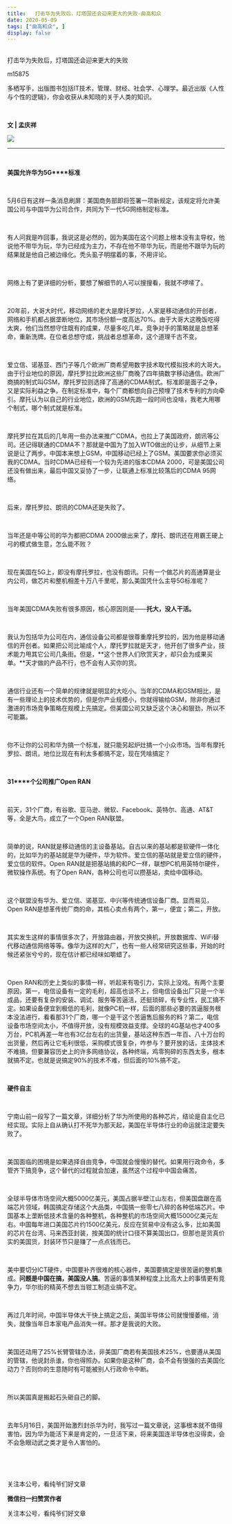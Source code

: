 ```yaml
---
title:   打击华为失败后，灯塔国还会迎来更大的失败-曲高和众
date: 2020-05-09
tags: ["曲高和众", ]
display: false
---
```



## 



打击华为失败后，灯塔国还会迎来更大的失败




m15875




多栖写手，出版图书包括IT技术，管理、财经、社会学、心理学。最近出版《人性与个性的逻辑》，你会收获从未知晓的关于人类的知识。


&nbsp;

**文 | 孟庆祥**

<img class="rich_pages" data-ratio="0.9212121212121213" data-s="300,640" src="https://mmbiz.qpic.cn/mmbiz/fxGMiaL5Zj1iakFH9Y0oiaU2eOsNKyNVUyribrXPhJaZJIR1ibFb6R0TibQN0QFibg4yBoVseCibI5QQFZ0Roj60fibgTUA/640?wx_fmt=jpeg" data-type="jpeg" data-w="330" style=""/>

****

&nbsp;

**美国允许华为5G****标准**

&nbsp;

5月6日有这样一条消息刷屏：美国商务部即将签署一项新规定，该规定将允许美国公司与中国华为公司合作，共同为下一代5G网络制定标准。

&nbsp;

有人问我是咋回事，我说这是必然的，因为美国在这个问题上根本没有主导权，他说他不带华为玩，华为已经成为主力，不存在他不带华为玩，而是他不跟华为玩的结果就是他自己被边缘化。秃头虱子明摆着的事，不用评论。

&nbsp;

网络上有了更详细的分析，要想了解细节的人可以搜搜看，我就不啰嗦了。

&nbsp;

20年前，大哥大时代，移动网络的老大是摩托罗拉，人家是移动通信的开创者，网络和手机都占据垄断地位，其市场份额一度高达70%。由于大哥大这晚饭吃得太爽，他们当然想守住既有的成果，尽量多吃几年。竞争对手的策略就是总想革命，重新洗牌。在位者总想守成，挑战者总想革命，这个道理千古不变。

&nbsp;

爱立信、诺基亚、西门子等几个欧洲厂商希望用数字技术取代模拟技术的大哥大。由于行业地位的原因，摩托罗拉比欧洲这些厂商晚了四年搞数字移动通信。欧洲厂商搞的制式叫GSM，摩托罗拉则选择了高通的CDMA制式。标准即是面子之争，又是实际利益之争。在制定标准中，每个厂商都想向自己预埋了技术专利的方向牵引。摩托认为以自己的行业地位，欧洲的GSM先跑一段时间也没啥，我老大用哪个制式，哪个制式就是标准。

&nbsp;

摩托罗拉在其后的几年用一些办法来推广CDMA，也拉上了美国政府，朗讯等公司。还记得联通的CDMA不？那就是中国为了加入WTO做出的让步，从细节上来说是让了两步。中国本来想上GSM，中国移动已经上了GSM。美国要求你必须买我的CDMA。当时CDMA已经有一个较为先进的版本CDMA 2000，可是美国公司还没有做出来，最后中国又妥协了一步，让联通上标准比较落后的CDMA 95网络。

&nbsp;

后来，摩托罗拉、朗讯的CDMA还是失败了。

&nbsp;

当年还是中等公司的华为都把CDMA 2000做出来了，摩托、朗讯还在用霸王硬上弓的模式做生意，怎么能不败？

&nbsp;

现在美国在5G上，即没有摩托罗拉，也没有朗讯。只有一个做芯片的高通算是业内公司，做芯片和整机相差十万八千里呢，那么美国凭什么主导5G标准呢？

&nbsp;

当年美国CDMA失败有很多原因，核心原因则是——**托大，没人干活。**

**&nbsp;**

我认为包括华为公司在内，通信设备公司都是很尊重摩托罗拉的，因为他是移动通信的开创者。如果把公司比喻成个人，摩托罗拉就是天才，他开创了很多产业，技术能力甩其它公司几条街。但是，**这个世界人们欣赏天才，却只会为成果买单。**天才做的产品不行，也不会有人买你的货。

&nbsp;

通信行业还有一个简单的规律就是明显的大吃小。当年的CDMA和GSM相比，是有一些理论上的技术优势的，但是你产业规模小，你就得输给GSM，除非你通过激进的市场竞争策略在规模上先搞定。但美国公司又缺乏这个决心和狠劲，所以不可能赢。

&nbsp;

你不让你的公司和华为搞一个标准，就只能另起炉灶搞一个小众市场。当年有摩托罗拉、朗讯，地位比现在有利太多都搞不定，现在凭啥搞定？

&nbsp;

**31****个公司推广Open RAN**

&nbsp;

前天，31个厂商，有谷歌、亚马逊、微软、Facebook、英特尔、高通、AT&amp;T等，全是大鸟，成立了一个Open RAN联盟。

&nbsp;

简单的说，RAN就是移动通信的主设备基站。自古以来的基站都是软硬件一体化的，比如华为的基站就是华为硬件，华为软件。爱立信的基站就是爱立信的硬件，爱立信的软件。Open RAN就是把基站搞的和PC一样，联想PC机用英特尔硬件，微软操作系统。有了Open RAN，各种公司也可以攒基站，卖给中国移动。

&nbsp;

这个联盟没有华为、爱立信、诺基亚、中兴等传统通信设备厂商。显而易见，Open RAN是想革传统厂商的命，其核心卖点有两个，第一，便宜；第二，开放。

&nbsp;

其实发生这样的事情很多次了，开放路由器，开放交换机，开放数据库、WiFi替代移动通信网络等等。像华为这样的大厂，也有一些人经常研究这些事，开始的时候还紧张兮兮的，现在估计都已经味如嚼蜡了。

&nbsp;

Open RAN和历史上类似的事情一样，听起来有吸引力，实际上没戏。有两个主要原因，第一，电信设备有一定的毛利，超高也谈不上，但电信设备出厂只是一个半成品，还要有复杂的安装、调试、服务等苦逼活，还挺琐碎，有专业性，民工搞不定。如果设备便宜到极低的毛利，就像PC机一样，后面的那些必要的苦逼服务根本没法进行，看看那31个厂商，哪一个是干这个苦逼售后服务的料？第二，电信设备市场空间太小，不值得开放，没有规模效益支撑。全球的4G基站也才400多万台，PC机再差一年也有3亿台左右的出货量，基站这种东西一年百、八十万台的出货量，然后再让它毛利很低，采购模式很复杂，咋参与？要开放的话，主体技术不难搞，但要兼容历史上的许多网络协议，各种终端，鸡零狗碎的东西太多，根本就搞不定。也就是说搞定90%的技术不难，但后面的10%搞不定。

&nbsp;

**硬件自主**

&nbsp;

宁南山前一段写了一篇文章，详细分析了华为所使用的各种芯片，结论是自主化已经实现。实际上自从确认打不死华为那天起，美国在半导体行业的命运就注定要失败了。

&nbsp;

美国面临的困境是如果选择自由竞争，中国就会慢慢的替代。如果用行政命令，多管齐下搞竞争，这个替代的过程就会加速，虽然这个过程中中国会痛苦。

&nbsp;

全球半导体市场空间大概5000亿美元，美国占据半壁江山左右，但美国盘踞在高端芯片领域，韩国搞定存储这个大品类，中国搞一些零七八碎的各种低端芯片。中国基本上垄断低技术含量的各种整机，各种整机的市场空间大概15000亿美元左右。中国每年进口美国芯片约1500亿美元，反应在贸易中没有这么多，比如美国的芯片在台湾、马来西亚封装，按美国的统计口径不算美国出口，但那也是货真价实的美国货，封装环节只是赚了一点点钱而已。

&nbsp;

美中要切分ICT硬件，中国要补齐很难的核心器件，美国要搞定是很苦逼的整机集成。**问题是中国在搞，美国没人搞**。苦逼的事情某种程度上比高大上的事情更有竞争力，华尔街的精英不想去当钳工制造业搞不定。

&nbsp;

再过几年时间，中国半导体大干快上搞定之后，美国半导体公司就慢慢萎缩，消失，就像当年日本家电产品消失一样。那才是我说的大败。

&nbsp;

美国还动用了25%长臂管辖办法，非美国厂商若有美国技术25%，也要遵从美国的管辖，他说封杀谁，你也得照办。如果你是这种厂商，会不会有很强的去美国化动力？否则你的生意随时有可能被别人行政命令中断。

&nbsp;

所以美国真是搬起石头砸自己的脚。

&nbsp;

去年5月16日，美国开始激烈封杀华为时，我写过一篇文章说，这事根本就不值得害怕，因为华为能活下来是肯定的，一旦活下来，将来美国连半导体也没得卖，会不会急眼动武之类才是令人害怕的。

&nbsp;

&nbsp;



关注本公号，看纯爷们好文章


**微信扫一扫赞赏作者**






关注本公号，看纯爷们好文章